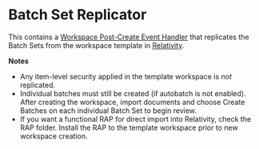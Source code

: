 # Batch Set Replicator


This contains a [Workspace Post-Create Event Handler](https://platform.relativity.com/9.7/Content/Building_Relativity_applications/Post_Workspace_Create_event_handlers.htm) that replicates the Batch Sets from the workspace template in [Relativity](https://www.relativity.com).


**Notes**

* Any item-level security applied in the template workspace is _not_ replicated.
* Individual batches must still be created (if autobatch is not enabled).  After creating the workspace, import documents and choose Create Batches on each individual Batch Set to begin review.
* If you want a functional RAP for direct import into Relativity, check the RAP folder.  Install the RAP to the template workspace prior to new workspace creation.